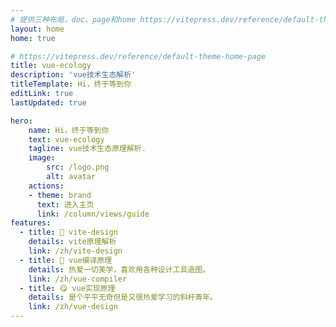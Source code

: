 ```yaml
---
# 提供三种布局，doc、page和home https://vitepress.dev/reference/default-theme-layout
layout: home
home: true

# https://vitepress.dev/reference/default-theme-home-page
title: vue-ecology
description: 'vue技术生态解析'
titleTemplate: Hi，终于等到你
editLink: true
lastUpdated: true

hero:
    name: Hi，终于等到你
    text: vue-ecology
    tagline: vue技术生态原理解析.
    image:
        src: /logo.png
        alt: avatar
    actions:
    - theme: brand
      text: 进入主页
      link: /column/views/guide
features:
  - title: 🌈 vite-design
    details: vite原理解析
    link: /zh/vite-design
  - title: 🍭 vue编译原理
    details: 热爱一切美学，喜欢用各种设计工具造图。
    link: /zh/vue-compiler
  - title: 😋 vue实现原理
    details: 是个平平无奇但是又很热爱学习的斜杆青年。
    link: /zh/vue-design
---
```

